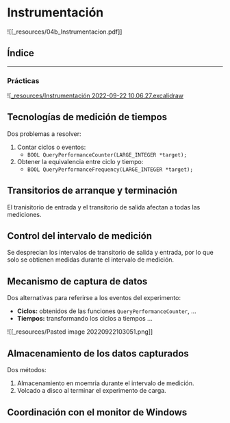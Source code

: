 # Instrumentación
![[_resources/04b_Instrumentacion.pdf]]
## Índice


---
### Prácticas
![[_resources/Instrumentación 2022-09-22 10.06.27.excalidraw](_resources/Instrumentaci%C3%B3n%202022-09-22%2010.06.27.excalidraw.md)

## Tecnologías de medición de tiempos
Dos problemas a resolver:

1. Contar ciclos o eventos:
	- `BOOL QueryPerformanceCounter(LARGE_INTEGER *target);`
2. Obtener la equivalencia entre ciclo y tiempo:
	- `BOOL QueryPerformanceFrequency(LARGE_INTEGER *target);`

## Transitorios de arranque y terminación
El tranisitorio de entrada y el transitorio de salida afectan a todas las mediciones.

## Control del intervalo de medición
Se desprecian los intervalos de transitorio de salida y entrada, por lo que solo se obtienen medidas durante el intervalo de medición.

## Mecanismo de captura de datos
Dos alternativas para referirse a los eventos del experimento:
- **Ciclos:** obtenidos de las funciones `QueryPerformanceCounter`, ...
- **Tiempos:** transformando los ciclos a tiempos ...

![[_resources/Pasted image 20220922103051.png]]

## Almacenamiento de los datos capturados
Dos métodos:

1) Almacenamiento en moemria durante el intervalo de medición.
2) Volcado a disco al terminar el experimento de carga.

## Coordinación con el monitor de Windows
